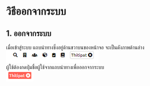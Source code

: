 # วิธีออกจากระบบ
## 1. ออกจากระบบ
เมื่อเข้าสู่ระบบ แถบนำทางซึ่งอยู่ด้านขวาบนของหน้าจอ จะเป็นดังภาพด้านล่าง<br>
![](../man-img/07.logout/nav-bar.png)<br>
ผู้ใช้ต้องกดปุ่มชื่อผู้ใช้จากแถบนำทางเพื่อออกจากระบบ<br>
![](../man-img/07.logout/logout.png)
